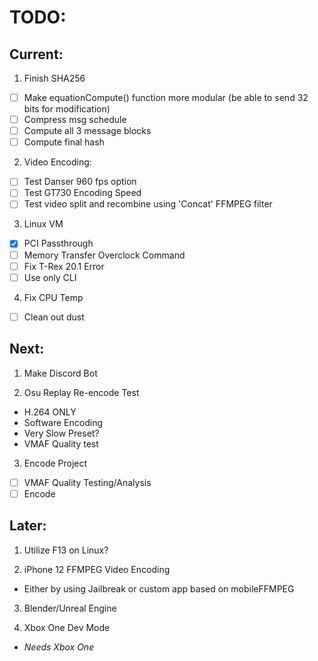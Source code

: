 # TODO:
## Current:
1. Finish SHA256
- [ ] Make equationCompute() function more modular (be able to send 32 bits for modification) 
- [ ] Compress msg schedule
- [ ] Compute all 3 message blocks
- [ ] Compute final hash

2. Video Encoding:
- [ ] Test Danser 960 fps option
- [ ] Test GT730 Encoding Speed
- [ ] Test video split and recombine using 'Concat' FFMPEG filter

3. Linux VM
- [x] PCI Passthrough 
- [ ] Memory Transfer Overclock Command
- [ ] Fix T-Rex 20.1 Error
- [ ] Use only CLI 

4. Fix CPU Temp
- [ ] Clean out dust

## Next:	
1. Make Discord Bot

2. Osu Replay Re-encode Test
* H.264 ONLY
* Software Encoding
* Very Slow Preset?
* VMAF Quality test

3. Encode Project
- [ ] VMAF Quality Testing/Analysis
- [ ] Encode

## Later:
1. Utilize F13 on Linux?

2. iPhone 12 FFMPEG Video Encoding
* Either by using Jailbreak or custom app based on mobileFFMPEG

3. Blender/Unreal Engine

4. Xbox One Dev Mode
* _Needs Xbox One_
